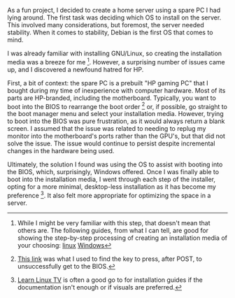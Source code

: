 As a fun project, I decided to create a home server using a spare PC I had lying around. The first task was deciding which OS to install on the server. This involved many considerations, but foremost, the server needed stability. When it comes to stability, Debian is the first OS that comes to mind.

I was already familiar with installing GNU/Linux, so creating the installation media was a breeze for me [^1]. However, a surprising number of issues came up, and I discovered a newfound hatred for HP.

First, a bit of context: the spare PC is a prebuilt "HP gaming PC" that I bought during my time of inexperience with computer hardware. Most of its parts are HP-branded, including the motherboard. Typically, you want to boot into the BIOS to rearrange the boot order [^2] or, if possible, go straight to the boot manager menu and select your installation media. However, trying to boot into the BIOS was pure frustration, as it would always return a blank screen. I assumed that the issue was related to needing to replug my monitor into the motherboard's ports rather than the GPU's, but that did not solve the issue. The issue would continue to persist despite incremental changes in the hardware being used.

Ultimately, the solution I found was using the OS to assist with booting into the BIOS, which, surprisingly, Windows offered. Once I was finally able to boot into the installation media, I went through each step of the installer, opting for a more minimal, desktop-less installation as it has become my preference [^3]. It also felt more appropriate for optimizing the space in a server.

[^1]: While I might be very familiar with this step, that doesn't mean that others are. The following guides, from what I can tell, are good for showing the step-by-step processing of creating an installation media of your choosing: [linux](https://linuxize.com/post/how-to-create-a-bootable-linux-usb-drive/) [Windows](https://ubuntu.com/tutorials/create-a-usb-stick-on-windows#3-usb-selection)
[^2]: [This link](https://www.tomshardware.com/reviews/bios-keys-to-access-your-firmware,5732.html) was what I used to find the key to press, after POST, to unsuccessfully get to the BIOS.
[^3]: [Learn Linux TV](https://www.youtube.com/watch?v=gddlhr9ST9Y) is often a good go to for installation guides if the documentation isn't enough or if visuals are preferred.
